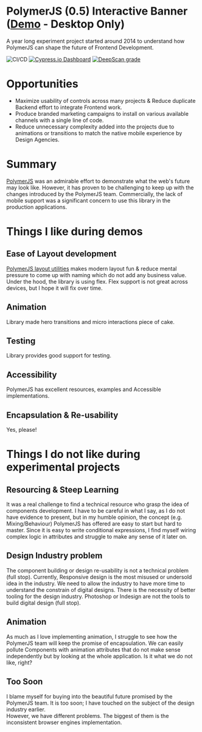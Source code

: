 # PolymerJS (0.5) Interactive Banner ([Demo](https://polymer.junaid.guru) - Desktop Only)
A year long experiment project started around 2014 to understand how PolymerJS can shape the future of Frontend Development.

![CI/CD](https://github.com/poly-glot/polymer-experiment-banner/workflows/CI/CD/badge.svg)
[![Cypress.io Dashboard](https://img.shields.io/badge/cypress-dashboard-brightgreen.svg)](https://dashboard.cypress.io/projects/qmfroe/runs)
[![DeepScan grade](https://deepscan.io/api/teams/8408/projects/17767/branches/417966/badge/grade.svg)](https://deepscan.io/dashboard#view=project&tid=8408&pid=17767&bid=417966)

# Opportunities
- Maximize usability of controls across many projects & Reduce duplicate Backend effort to integrate Frontend work.
- Produce branded marketing campaigns to install on various available channels with a single line of code.
- Reduce unnecessary complexity added into the projects due to animations or transitions to match the native mobile experience by Design Agencies.

# Summary
[PolymerJS](https://docs-05-dot-polymer-project.appspot.com/0.5/) was an admirable effort to demonstrate what the web's future may look like. 
However, it has proven to be challenging to keep up with the changes introduced by the PolymerJS team. 
Commercially, the lack of mobile support was a significant concern to use this library in the production applications. 

# Things I like during demos

## Ease of Layout development
[PolymerJS layout utilities](https://docs-05-dot-polymer-project.appspot.com/0.5/docs/polymer/layout-attrs.html) makes modern layout fun & reduce mental pressure to come up with naming which do not add any business value.
Under the hood, the library is using flex. Flex support is not great across devices, but I hope it will fix over time.

## Animation
Library made hero transitions and micro interactions piece of cake. 

## Testing
Library provides good support for testing. 

## Accessibility
PolymerJS has excellent resources, examples and Accessible implementations. 

## Encapsulation & Re-usability
Yes, please!

# Things I do not like during experimental projects

## Resourcing & Steep Learning
It was a real challenge to find a technical resource who grasp the idea of components development. I have to be careful in what I say, as 
I do not have evidence to present, but in my humble opinion, the concept (e.g. Mixing/Behaviour) PolymerJS has offered are easy to start but hard to master. 
Since it is easy to write conditional expressions, I find myself wiring complex logic in attributes and struggle to make any sense of it later on. 

## Design Industry problem
The component building or design re-usability is not a technical problem (full stop). Currently, Responsive design is the most misused or undersold idea in the industry. 
We need to allow the industry to have more time to understand the constrain of digital designs. There is the necessity of better tooling for the design industry. 
Photoshop or Indesign are not the tools to build digital design (full stop).

## Animation
As much as I love implementing animation, I struggle to see how the PolymerJS team will keep the promise of encapsulation.
We can easily pollute Components with animation attributes that do not make sense independently but by looking at the whole application. 
Is it what we do not like, right?

## Too Soon
I blame myself for buying into the beautiful future promised by the PolymerJS team. It is too soon; I have touched on the subject of the design industry earlier.  
However, we have different problems. The biggest of them is the inconsistent browser engines implementation.
